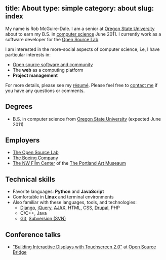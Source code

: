 title: About
type: simple
category: about
slug: index
---
My name is Rob McGuire-Dale. I am a senior at [Oregon State University][osu] about to earn my B.S. in [computer science][compsci] June 2011. I currently work as a software developer for the [Open Source Lab][osl].

I am interested in the more-social aspects of computer science, i.e, I have particular interests in:

* [Open source software and community][opensource]
* The **web** as a computing platform
* **Project management**

For more details, please see my [r&eacute;sum&eacute;][resume]. Please feel free to [contact me][contact] if you have any questions or comments.

## Degrees

* B.S. in computer science from [Oregon State University][osu] (expected June 2011)

## Employers

* [The Open Source Lab][osl]
* [The Boeing Company][boeing]
* [The NW Film Center][nwfc] of the [The Portland Art Museaum][artmuseum]

## Technical skills

* Favorite languages: **Python** and **JavaScript**
* Comfortable in **Linux** and terminal environments
* Also familiar with these languages, tools, and technologies:
    * [Django][django], [jQuery][jquery], [AJAX][ajax], HTML, CSS, [Drupal][drupal], PHP
    * C/C++, Java
    * [Git][git], [Subversion (SVN)][svn]
    
## Conference talks

* ["Building Interactive Displays with Touchscreen 2.0"][osbridge_talk] at [Open Source Bridge][osbridge]

[osu]:http://oregonstate.edu
[compsci]:http://en.wikipedia.org/wiki/computer_science
[osl]:http://osuosl.org
[opensource]:http://en.wikipedia.org/wiki/open_source
[mhcc]:http://mhcc.edu
[boeing]:http://boeing.com
[nwfc]:http://nwfilm.org
[artmuseum]:http://portlandartmuseum.org
[osbridge_talk]:http://opensourcebridge.org/sessions/404
[osbridge]:http://opensourcebridge.org
[jquery]:http://jquery.org
[ajax]:http://en.wikipedia.org/wiki/Ajax_(programming)
[django]:https://www.djangoproject.com
[drupal]:http://drupal.org
[git]:http://git-scm.com
[svn]:http://subversion.tigris.org
[resume]:/docs/McGuire-Dale,Rob_resume.pdf
[contact]:/contact
